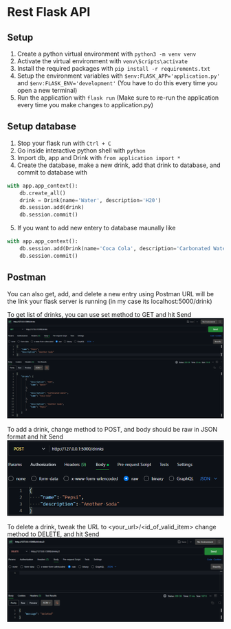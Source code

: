 # Rest Flask API

## Setup

1. Create a python virtual environment with `python3 -m venv venv`
2. Activate the virtual environment with `venv\Scripts\activate`
3. Install the required packages with `pip install -r requirements.txt`
4. Setup the environment variables with `$env:FLASK_APP='application.py'` and `$env:FLASK_ENV='development'` (You have to do this every time you open a new terminal)
5. Run the application with `flask run` (Make sure to re-run the application every time you make changes to application.py)

## Setup database

1. Stop your flask run with `Ctrl + C`
2. Go inside interactive python shell with `python`
3. Import db, app and Drink with `from application import *`
4. Create the database, make a new drink, add that drink to database, and commit to database with

```python
with app.app_context():
    db.create_all()
    drink = Drink(name='Water', description='H20')
    db.session.add(drink)
    db.session.commit()
```

5. If you want to add new entery to database maunally like

```python
with app.app_context():
    db.session.add(Drink(name='Coca Cola', description='Carbonated Water'))
    db.session.commit()
```

## Postman

You can also get, add, and delete a new entry using Postman
URL will be the link your flask server is running (in my case its localhost:5000/drink)

To get list of drinks, you can use set method to GET and hit Send
![Postman GET Example](screenshots/postman-get.png)

To add a drink, change method to POST, and body should be raw in JSON format and hit Send
![Postman POST Example](screenshots/postman-post.png)

To delete a drink, tweak the URL to <your_url>/<id_of_valid_item> change method to DELETE, and hit Send
![Postman DELETE Example](screenshots/postman-delete.png)
